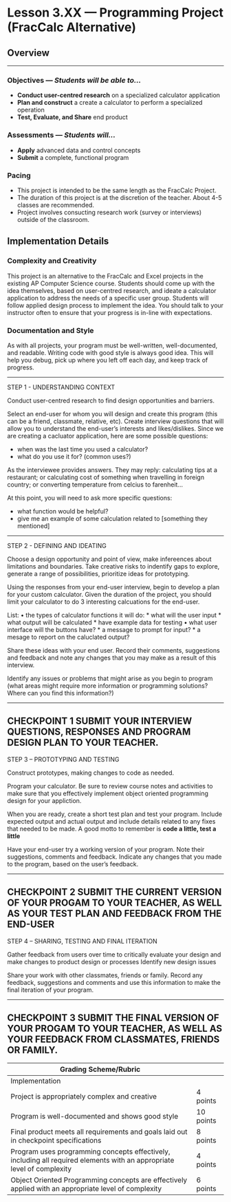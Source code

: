 Lesson 3.XX — Programming Project (FracCalc Alternative)
====================================================================================================

## Overview
--------
### Objectives — _Students will be able to…_
- **Conduct user-centred research** on a specialized calculator application
- **Plan and construct** a create a calculator to perform a specialized operation
- **Test, Evaluate, and Share** end product

### Assessments — _Students will…_
- **Apply** advanced data and control concepts 
- **Submit** a complete, functional program 

### Pacing
- This project is intended to be the same length as the FracCalc Project. 
- The duration of this project is at the discretion of the teacher.  About 4-5 classes are recommended. 
- Project involves consucting research work (survey or interviews) outside of the classroom. 

## Implementation Details

### Complexity and Creativity

   This project is an alternative to the FracCalc and Excel projects in the existing AP Computer Science course. 
   Students should come up with the idea themselves, based on user-centred research, and ideate a calculator application to address the needs of a specific user group.  Students will follow applied design process to implement the idea.  You should talk to your instructor often to ensure that your progress is in-line with expectations. 
   
### Documentation and Style
As with all projects, your program must be well-written, well-documented, and readable.  Writing code with good style is always good idea. This will help you debug, pick up where you left off each day, and keep track of progress.

--- 

STEP 1 - UNDERSTANDING CONTEXT

Conduct user-centred research to find design opportunities and barriers.

Select an end-user for whom you will design and create this program (this can be a friend, classmate, relative, etc). Create interview questions that will allow you to understand the end-user’s interests and likes/dislikes.  Since we are creating a cacluator application, here are some possible questions:
  * when was the last time you used a calculator?
  * what do you use it for?  (common uses?)
  
As the interviewee provides answers. They may reply: calculating tips at a restaurant;  or calculating cost of something when travelling in foreign country;   or converting temperature from celcius to farenheit...

At this point, you will need to ask more specific questions: 
  * what function would be helpful?
  * give me an example of some calculation related to [something they mentioned]
  
--- 

STEP 2 - DEFINING AND IDEATING

Choose a design opportunity and point of view, make infereences about limitations and boundaries.  Take creative risks to indentify gaps to explore, generate a range of possibilities, prioritize ideas for prototyping.

Using the responses from your end-user interview, begin to develop a plan for your custom calculator.  Given the duration of the project, you should limit your calculator to do 3 interesting calcuations for the end-user.

List:
•	the types of calculator functions it will do:
    * what will the user input
    * what output will be calculated
    * have example data for testing
•	what user interface will the buttons have?
    * a message to prompt for input?
    * a mesage to report on the caluclated output?

Share these ideas with your end user. Record their comments, suggestions and feedback and note any changes that you may make as a result of this interview.

Identify any issues or problems that might arise as you begin to program (what areas might require more information or programming solutions? Where can you find this information?) 

---
CHECKPOINT 1
SUBMIT YOUR INTERVIEW QUESTIONS, RESPONSES AND PROGRAM DESIGN PLAN TO YOUR TEACHER.
---

STEP 3 – PROTOTYPING AND TESTING

Construct prototypes, making changes to code as needed.

Program your calculator. Be sure to review course notes and activities to make sure that you effectively implement object oriented programming design for your appliction.

When you are ready, create a short test plan and test your program. Include expected output and actual output and include details related to any fixes that needed to be made.   A good motto to remember is **code a little, test a little**

Have your end-user try a working version of your program. Note their suggestions, comments and feedback. Indicate any changes that you made to the program, based on the user’s feedback.

---
CHECKPOINT 2
SUBMIT THE CURRENT VERSION OF YOUR PROGAM TO YOUR TEACHER,
AS WELL AS YOUR TEST PLAN AND FEEDBACK FROM THE END-USER
---
  
STEP 4 – SHARING, TESTING AND FINAL ITERATION

Gather feedback from users over time to critically evaluate your design and make changes to product design or processes
Identify new design issues

Share your work with other classmates, friends or family. Record any feedback, suggestions and comments and use this information to make the final iteration of your program.

---
CHECKPOINT 3
SUBMIT THE FINAL VERSION OF YOUR PROGAM TO YOUR TEACHER,
AS WELL AS YOUR FEEDBACK FROM CLASSMATES, FRIENDS OR FAMILY.
---

|Grading Scheme/Rubric | |
|---|---|
|Implementation| |
|Project is appropriately complex and creative|	4 points|
|Program is well-documented and shows good style|	10 points|
|Final product meets all requirements and goals laid out in checkpoint specifications|	8 points|
|Program uses programming concepts effectively, including all required elements with an appropriate level of complexity|	4 points|
|Object Oriented Programming concepts are effectively applied with an appropriate level of complexity|   	6 points|
